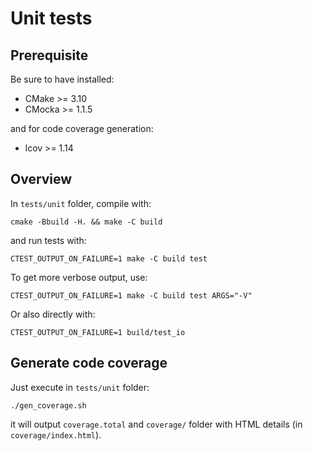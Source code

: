 # Unit tests

## Prerequisite

Be sure to have installed:

- CMake >= 3.10
- CMocka >= 1.1.5

and for code coverage generation:

- lcov >= 1.14

## Overview

In `tests/unit` folder, compile with:

```shell
cmake -Bbuild -H. && make -C build
```

and run tests with:

```shell
CTEST_OUTPUT_ON_FAILURE=1 make -C build test
```

To get more verbose output, use:

```shell
CTEST_OUTPUT_ON_FAILURE=1 make -C build test ARGS="-V"
```

Or also directly with:

```shell
CTEST_OUTPUT_ON_FAILURE=1 build/test_io
```

## Generate code coverage

Just execute in `tests/unit` folder:

```shell
./gen_coverage.sh
```

it will output `coverage.total` and `coverage/` folder with HTML details (in `coverage/index.html`).
